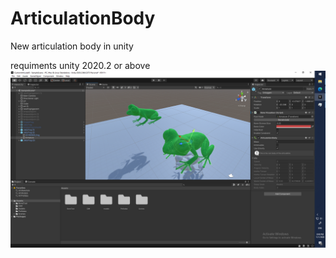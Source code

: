 # ArticulationBody

New articulation body in  unity

requiments unity 2020.2 or above
![alt text](https://github.com/MyelinsheathXD/ArticulationBody/blob/main/Desktop%20Screenshot%202020.11.01%20-%2020.49.26.30.png)
